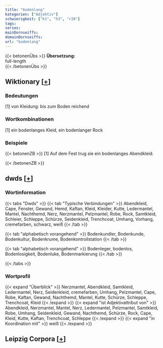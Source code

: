 ```yaml
---
title: "bodenlang"
kategorien: ["Adjektiv"]
schwierigkeit: ["k1", "h3", "r20"]
tags:
series:
mainDornseiffs:
domainDornseiffs:
url: "bodenlang"
---
```


{{< betonenÜbs >}}
**Übersetzung:**  
full-length  
{{< /betonenÜbs >}}

## Wiktionary [[+](https://de.wiktionary.org/wiki/bodenlang)]

### Bedeutungen
[1] von Kleidung: bis zum Boden reichend  

### Wortkombinationen
[1] ein bodenlanges Kleid, ein bodenlanger Rock  

### Beispiele
{{< betonenZB >}}
[1] Auf dem Fest trug sie ein bodenlanges Abendkleid.  

{{< /betonenZB >}}


## dwds [[+](https://www.dwds.de/wb/bodenlang)]

### Wortinformation
{{< tabs "Dwds" >}}
{{< tab "Typische Verbindungen" >}}
Abendkleid, Cape, Fenster, Gewand, Hemd, Kaftan, Kleid, Kleider, Kutte, Ledermantel, Mantel, Nachthemd, Nerz, Nerzmantel, Pelzmantel, Robe, Rock, Samtkleid, Schleier, Schleppe, Schürze, Seidenkleid, Trenchcoat, Umhang, Vorhang, cremefarben, schwarz, weiß
{{< /tab >}}

{{< tab "alphabetisch vorangehend" >}}
Bodenkundler, Bodenkunde, Bodenkultur, Bodenkrume, Bodenkontrollstation
{{< /tab >}}

{{< tab "alphabetisch vorangehend" >}}
Bodenleger, bodenlos, Bodenlosigkeit, Bodenluke, Bodenmarkierung
{{< /tab >}}

{{< /tabs >}}

### Wortprofil
{{< expand "Überblick" >}} Nerzmantel, Abendkleid, Samtkleid, Ledermantel, Nerz, Seidenkleid, cremefarben, Umhang, Pelzmantel, Cape, Robe, Kaftan, Gewand, Nachthemd, Mantel, Kutte, Schürze, Schleppe, Trenchcoat, Kleid {{< /expand >}}
{{< expand "ist Adjektivattribut von" >}} Abendkleid, Nerzmantel, Mantel, Nerz, Ledermantel, Pelzmantel, Samtkleid, Robe, Umhang, Seidenkleid, Gewand, Nachthemd, Schürze, Rock, Cape, Kleid, Kutte, Kaftan, Trenchcoat, Schleppe {{< /expand >}}
{{< expand "in Koordination mit" >}} weiß {{< /expand >}}

## Leipzig Corpora [[+](https://corpora.uni-leipzig.de/en/res?word=bodenlang&corpusId=deu_newscrawl-public_2018)]

